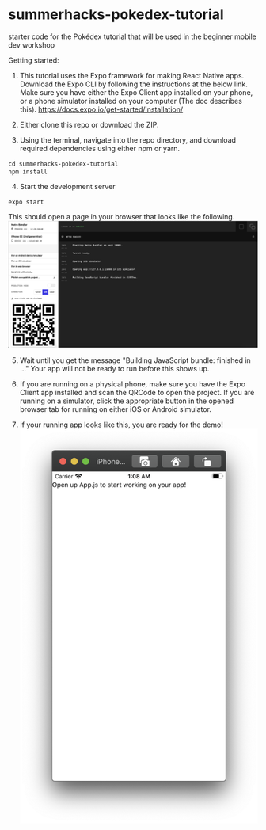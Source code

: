# summerhacks-pokedex-tutorial
starter code for the Pokédex tutorial that will be used in the beginner mobile dev workshop

Getting started:
1. This tutorial uses the Expo framework for making React Native apps. Download the Expo CLI by following the instructions at the below link. Make sure you have either the Expo Client app installed on your phone, or a phone simulator installed on your computer (The doc describes this).
https://docs.expo.io/get-started/installation/

2. Either clone this repo or download the ZIP.
3. Using the terminal, navigate into the repo directory, and download required dependencies using either npm or yarn.
```
cd summerhacks-pokedex-tutorial
npm install
```

4. Start the development server
```
expo start
```
This should open a page in your browser that looks like the following.
![Expo Screenshot](assets/screenshots/expo-screenshot.png)

5. Wait until you get the message "Building JavaScript bundle: finished in ..." Your app will not be ready to run before this shows up.

6. If you are running on a physical phone, make sure you have the Expo Client app installed and scan the QRCode to open the project. If you are running on a simulator, click the appropriate button in the opened browser tab for running on either iOS or Android simulator.

7. If your running app looks like this, you are ready for the demo!
![Simulator Screenshot](assets/screenshots/simulator-screenshot.png)
